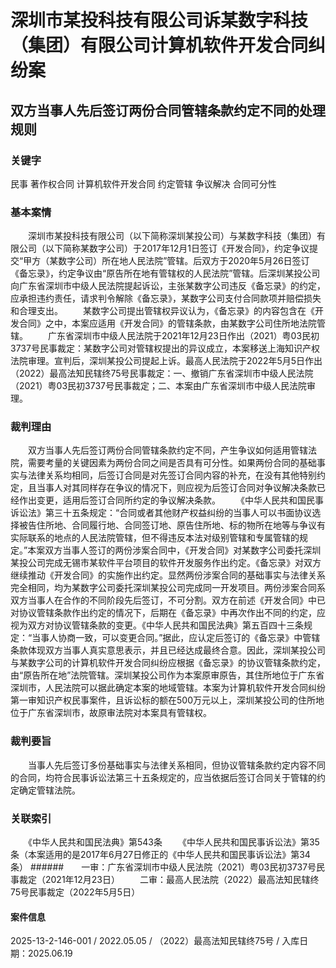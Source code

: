 # 深圳市某投科技有限公司诉某数字科技（集团）有限公司计算机软件开发合同纠纷案
## 双方当事人先后签订两份合同管辖条款约定不同的处理规则
### 关键字
民事 著作权合同 计算机软件开发合同 约定管辖 争议解决 合同可分性
### 基本案情
　　深圳市某投科技有限公司（以下简称深圳某投公司）与某数字科技（集团）有限公司（以下简称某数字公司）于2017年12月1日签订《开发合同》，约定争议提交“甲方（某数字公司）所在地人民法院”管辖。后双方于2020年5月26日签订《备忘录》，约定争议由“原告所在地有管辖权的人民法院”管辖。后深圳某投公司向广东省深圳市中级人民法院提起诉讼，主张某数字公司违反《备忘录》的约定，应承担违约责任，请求判令解除《备忘录》，某数字公司支付合同款项并赔偿损失和合理支出。
　　某数字公司提出管辖权异议认为，《备忘录》的内容包含在《开发合同》之中，本案应适用《开发合同》的管辖条款，由某数字公司住所地法院管辖。
　　广东省深圳市中级人民法院于2021年12月23日作出（2021）粤03民初3737号民事裁定：某数字公司对管辖权提出的异议成立，本案移送上海知识产权法院审理。宣判后，深圳某投公司提起上诉。最高人民法院于2022年5月5日作出（2022）最高法知民辖终75号民事裁定：一、撤销广东省深圳市中级人民法院（2021）粤03民初3737号民事裁定；二、本案由广东省深圳市中级人民法院审理。
### 裁判理由
　　双方当事人先后签订两份合同管辖条款约定不同，产生争议如何适用管辖法院，需要考量的关键因素为两份合同之间是否具有可分性。如果两份合同的基础事实与法律关系均相同，后签订合同是对先签订合同内容的补充，在没有其他特别约定，且当事人对其同样存在争议的情况下，则应视为后签订合同对争议解决条款已经作出变更，适用后签订合同所约定的争议解决条款。
　　《中华人民共和国民事诉讼法》第三十五条规定：“合同或者其他财产权益纠纷的当事人可以书面协议选择被告住所地、合同履行地、合同签订地、原告住所地、标的物所在地等与争议有实际联系的地点的人民法院管辖，但不得违反本法对级别管辖和专属管辖的规定。”本案双方当事人签订的两份涉案合同中，《开发合同》对某数字公司委托深圳某投公司完成无锡市某软件平台项目的软件开发服务作出约定。《备忘录》对双方继续推动《开发合同》的实施作出约定。显然两份涉案合同的基础事实与法律关系完全相同，均为某数字公司委托深圳某投公司完成同一开发项目。两份涉案合同系双方当事人在合作的不同阶段先后签订，不可分割。双方在前述《开发合同》中已对协议管辖条款作出约定的情况下，后期在《备忘录》中再次作出不同的约定，应视为双方对协议管辖条款的变更。《中华人民共和国民法典》第五百四十三条规定：“当事人协商一致，可以变更合同。”据此，应认定后签订的《备忘录》中管辖条款体现双方当事人真实意思表示，并且已经达成最终合意。因此，深圳某投公司与某数字公司的计算机软件开发合同纠纷应根据《备忘录》的协议管辖条款约定，由“原告所在地”法院管辖。深圳某投公司作为本案原审原告，其住所地位于广东省深圳市，人民法院可以据此确定本案的地域管辖。本案为计算机软件开发合同纠纷第一审知识产权民事案件，且诉讼标的额在500万元以上，深圳某投公司的住所地位于广东省深圳市，故原审法院对本案具有管辖权。
### 裁判要旨
　　当事人先后签订多份基础事实与法律关系相同，但协议管辖条款约定内容不同的合同，均符合民事诉讼法第三十五条规定的，应当依据后签订合同关于管辖的约定确定管辖法院。
　　
### 关联索引
　　《中华人民共和国民法典》第543条
　　《中华人民共和国民事诉讼法》第35条（本案适用的是2017年6月27日修正的《中华人民共和国民事诉讼法》第34条）
######　　一审：广东省深圳市中级人民法院（2021）粤03民初3737号民事裁定（2021年12月23日）
　　二审：最高人民法院（2022）最高法知民辖终75号民事裁定（2022年5月5日）
　　
#### 案件信息
2025-13-2-146-001 / 2022.05.05 / （2022）最高法知民辖终75号 / 入库日期：2025.06.19
